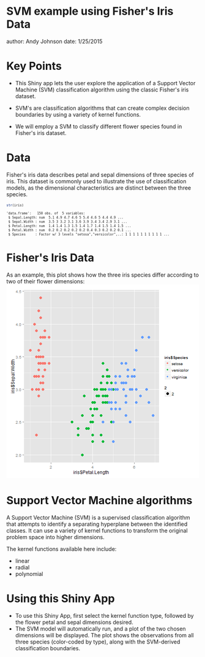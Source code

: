 
SVM example using Fisher's Iris Data
========================================================
author: Andy Johnson
date: 1/25/2015

Key Points
========================================================

- This Shiny app lets the user explore the application of a Support Vector Machine (SVM) classification algorithm using the classic Fisher's iris dataset. 

- SVM's are classification algorithms that can create complex decision boundaries by using a variety of kernel functions.

- We will employ a SVM to classify different flower species found in Fisher's iris dataset.

Data
========================================================

Fisher's iris data describes petal and sepal dimensions of three species of iris. This dataset is commonly used to illustrate the use of classification models, as the dimensional characteristics are distinct between the three species. 
<small style="font-size:.7em">

```r
str(iris)
```

```
'data.frame':	150 obs. of  5 variables:
 $ Sepal.Length: num  5.1 4.9 4.7 4.6 5 5.4 4.6 5 4.4 4.9 ...
 $ Sepal.Width : num  3.5 3 3.2 3.1 3.6 3.9 3.4 3.4 2.9 3.1 ...
 $ Petal.Length: num  1.4 1.4 1.3 1.5 1.4 1.7 1.4 1.5 1.4 1.5 ...
 $ Petal.Width : num  0.2 0.2 0.2 0.2 0.2 0.4 0.3 0.2 0.2 0.1 ...
 $ Species     : Factor w/ 3 levels "setosa","versicolor",..: 1 1 1 1 1 1 1 1 1 1 ...
```
</small>

Fisher's Iris Data
========================================================

As an example, this plot shows how the three iris species differ according to two of their flower dimensions: 
![plot of chunk unnamed-chunk-2](docs-figure/unnamed-chunk-2-1.png) 

Support Vector Machine algorithms
========================================================

A Support Vector Machine (SVM) is a supervised classification algorithm that attempts to identify a separating hyperplane between the identified classes. It can use a variety of kernel functions to transform the original problem space into higher dimensions. 

The kernel functions available here include:
- linear
- radial
- polynomial

Using this Shiny App
========================================================

- To use this Shiny App, first select the kernel function type, followed by the flower petal and sepal dimensions desired. 
- The SVM model will automatically run, and a plot of the two chosen dimensions will be displayed. The plot shows the observations from all three species (color-coded by type), along with the SVM-derived classification boundaries.
